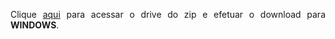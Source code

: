<p align="justify">Clique <a href="#">aqui</a> para acessar o drive do zip e efetuar o download para <b>WINDOWS</b>.</p>
